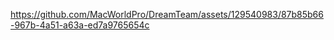 




https://github.com/MacWorldPro/DreamTeam/assets/129540983/87b85b66-967b-4a51-a63a-ed7a9765654c

